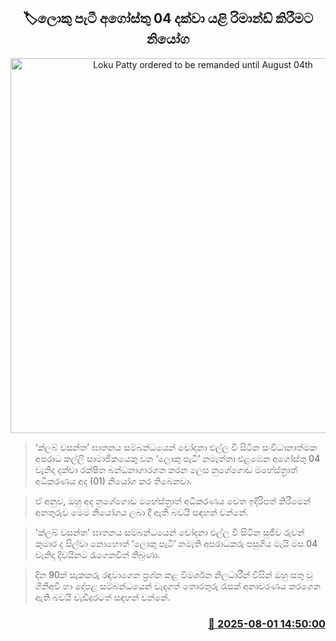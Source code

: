 <p align='center'><b><h2 align='center' title='Loku Patty ordered to be remanded until August 04th'>🏷ලොකු පැටී අගෝස්තු 04 දක්වා යළි රිමාන්ඩ් කිරීමට නියෝග
</h2></b></p>
<p align='center'><img src='https://helakuru.sgp1.cdn.digitaloceanspaces.com/esana/images/lib/court-2-archived.jpg' width='600' alt='Loku Patty ordered to be remanded until August 04th'></p>

> ‘ක්ලබ් වසන්ත’ ඝාතනය සම්බන්ධයෙන් චෝදනා එල්ල වී සිටින සංවිධානාත්මක අපරාධ කල්ලි සාමාජිකයෙකු වන ‘ලොකු පැටී’ නමැත්තා එළඹෙන අගෝස්තු 04 වැනිදා දක්වා රක්ෂිත බන්ධනාගාරගත කරන ලෙස නුගේගොඩ මහේස්ත්‍රාත් අධිකරණය අද (01) නියෝග කර තිබෙනවා.

> ඒ අනුව, ඔහු අද නුගේගොඩ මහේස්ත්‍රාත් අධිකරණය වෙත ඉදිරිපත් කිරීමෙන් අනතුරුව මෙම නියෝගය ලබා දී ඇති බවයි සඳහන් වන්නේ.

> 'ක්ලබ් වසන්ත' ඝාතනය සම්බන්ධයෙන් චෝදනා එල්ල වී සිටින සුජීව රුවන් කුමාර ද සිල්වා නොහොත් ‘ලොකු පැටී’ නමැති අපරාධකරු පසුගිය මැයි මස 04 වැනිදා දිවයිනට රැගෙනවිත් තිබුණා.

> දින 90ක් සැකකරු රඳවාගෙන ප්‍රශ්න කළ විමර්ශන නිලධාරීන් විසින් ඔහු සතු වූ ගිනිඅවි හා දේපළ සම්බන්ධයෙන් වැදගත් තොරතුරු රැසක් අනාවරණය කරගෙන ඇති බවයි වැඩිදුරටත් සඳහන් වන්නේ.



<h3 align='right'><a href='https://www.helakuru.lk/esana/p/112372/'>📅 2025-08-01 14:50:00</a></h3>
